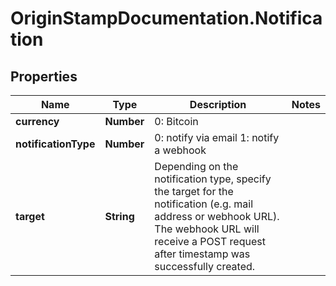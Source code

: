 # OriginStampDocumentation.Notification

## Properties
Name | Type | Description | Notes
------------ | ------------- | ------------- | -------------
**currency** | **Number** | 0: Bitcoin | 
**notificationType** | **Number** | 0: notify via email  1: notify a webhook | 
**target** | **String** | Depending on the notification type, specify the target for the notification (e.g. mail address or webhook URL). The webhook URL will receive a POST request after timestamp was successfully created. | 


